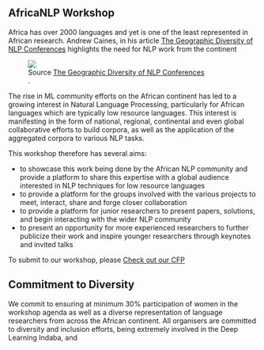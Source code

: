 ## AfricaNLP Workshop

Africa has over 2000 languages and yet is one of the least represented in African research. Andrew Caines, in his article <a href="http://www.marekrei.com/blog/geographic-diversity-of-nlp-conferences/">The Geographic Diversity of NLP Conferences</a> highlights the need for NLP work from the continent

<figure>
<img class="map" src="{{basepath}}/images/map.png" >
<figcaption>
Source <a href="http://www.marekrei.com/blog/geographic-diversity-of-nlp-conferences/">The Geographic Diversity of NLP Conferences</a>
</figcaption>.
</figure>

The rise in ML community efforts on the African continent has led to a growing interest in Natural Language Processing, particularly for African languages which are typically low resource languages. This interest is manifesting in the form of national, regional, continental and even global collaborative efforts to build corpora, as well as the application of the aggregated corpora to various NLP tasks.

This workshop therefore has several aims:
- to showcase this work being done by the African NLP community and provide a platform to share this expertise with a global audience interested in NLP techniques for low resource languages
- to provide a platform for the groups involved with the various projects to meet, interact, share and forge closer collaboration 
- to provide a platform for junior researchers to present papers, solutions, and begin interacting with the wider NLP community
- to present an opportunity for more experienced researchers to further publicize their work and inspire younger researchers through keynotes and invited talks

To submit to our workshop, please [Check out our CFP](cfp.md)


<!--
## Speakers

<div>

    <div class="iblock headshotbox "> 
        <img src="{{basepath}}/images/speakers/iroro.png" class="headshot">
        <div class="headshotname">Iroro Orife</div>
        <a href="#" class="headshotaffiliation"> Netflix, US  </a>
    </div>

    <div class="iblock headshotbox "> 
        <img src="{{basepath}}/images/speakers/jade.jpg" class="headshot">
        <div class="headshotname"> Jade Abbott </div>
        <a href="#" class="headshotaffiliation"> Masakhane, South Africa</a>
    </div>

</div>
-->

## Commitment to Diversity

We commit to ensuring at minimum 30% participation of women in the workshop agenda as well as a diverse representation of language researchers from across the African continent. All organisers are committed to diversity and inclusion efforts, being extremely involved in the Deep Learning Indaba, and 
